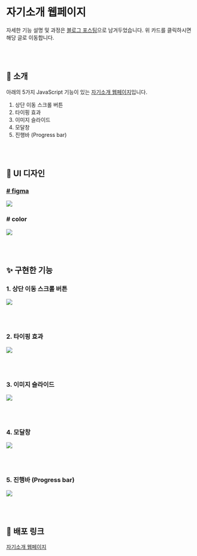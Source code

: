 # 자기소개 웹페이지
자세한 기능 설명 및 과정은 <a href="https://velog-readme-stats.vercel.app/api?name=hye_rin&slug=나만의-자기소개-웹페이지&color=dark)](https://velog.io/@hye_rin/%EB%82%98%EB%A7%8C%EC%9D%98-%EC%9E%90%EA%B8%B0%EC%86%8C%EA%B0%9C-%EC%9B%B9%ED%8E%98%EC%9D%B4%EC%A7%80">블로그 포스팅</a>으로 남겨두었습니다. 위 카드를 클릭하시면 해당 글로 이동합니다.

<br /><br />

## 🍦 소개

아래의 5가지 JavaScript 기능이 있는 [자기소개 웹페이지](https://hyerrin.github.io/portfolio/)입니다.

1. 상단 이동 스크롤 버튼
2. 타이핑 효과
3. 이미지 슬라이드
4. 모달창
5. 진행바 (Progress bar)

<br /><br />

## 💄 UI 디자인

### <a href="https://www.figma.com/file/7Aap4Wapt5bkLHRZtf0vzh/Untitled?node-id=0%3A1"># figma</a>

![](https://velog.velcdn.com/images/hye_rin/post/0985d225-a4ec-4d56-89f6-b180a0ee53ad/image.png)

### # color

![](https://velog.velcdn.com/images/hye_rin/post/79c226b2-8929-402a-8468-0970c668567f/image.png)

<br><br>

## ✨ 구현한 기능

### 1. 상단 이동 스크롤 버튼

![](https://velog.velcdn.com/images/hye_rin/post/3b7e51fe-f2b0-4055-bfa3-34dcfaf1e0cc/image.gif)

<br><br>

### 2. 타이핑 효과

![](https://velog.velcdn.com/images/hye_rin/post/8b167f04-d7c0-4b4f-8a0e-c6c357a54a97/image.gif)

<br><br>

### 3. 이미지 슬라이드

![](https://velog.velcdn.com/images/hye_rin/post/59737fb2-5afa-4242-bec9-74b8fe65c9fe/image.gif)

<br><br>

### 4. 모달창

![](https://velog.velcdn.com/images/hye_rin/post/17dfe9ee-c92f-4191-9dfa-3849464efe13/image.gif)

<br><br>

### 5. 진행바 (Progress bar)

![](https://velog.velcdn.com/images/hye_rin/post/37cc1286-e4ae-41da-a2f4-64c93742ab18/image.gif)

<br><br>

## 🔗 배포 링크

[자기소개 웹페이지](https://hyerrin.github.io/portfolio/)

<br><br>
